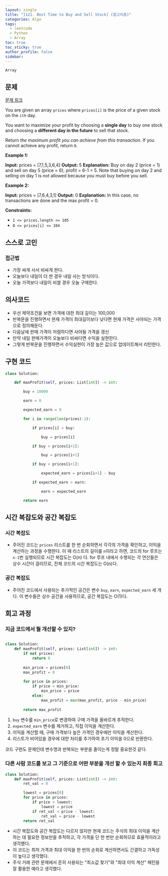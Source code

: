 ```yaml
---
layout: single
title: "[121. Best Time to Buy and Sell Stock] (알고리즘)"
categories: Algo
tags:
  - leetcode
  - Python
  - Array
toc: true
toc_sticky: true
author_profile: false
sidebar:
---
```


`Array`
## 문제

[문제 링크](https://leetcode.com/problems/best-time-to-buy-and-sell-stock/?envType=study-plan-v2&envId=top-interview-150)

You are given an array `prices` where `prices[i]` is the price of a given stock on the `ith` day.

You want to maximize your profit by choosing a **single day** to buy one stock and choosing a **different day in the future** to sell that stock.

Return _the maximum profit you can achieve from this transaction_. If you cannot achieve any profit, return `0`.

**Example 1:**

**Input:** prices = [7,1,5,3,6,4]
**Output:** 5
**Explanation:** Buy on day 2 (price = 1) and sell on day 5 (price = 6), profit = 6-1 = 5.
Note that buying on day 2 and selling on day 1 is not allowed because you must buy before you sell.

**Example 2:**

**Input:** prices = [7,6,4,3,1]
**Output:** 0
**Explanation:** In this case, no transactions are done and the max profit = 0.

**Constraints:**

- `1 <= prices.length <= 105`
- `0 <= prices[i] <= 104`
## 스스로 고민

### 접근법

- 가장 싸게 사서 비싸게 판다.
- 오늘보다 내일이 더 싼 경우 내일 사는 방식이다.
- 오늘 가격보다 내일이 비쌀 경우 오늘 구매한다.

## 의사코드

- 우선 제약조건을 보면 가격에 대한 최대 길이는 100,000
- 반복문을 진행하면서 현재 가격이 최대길이보다 낮다면 현재 가격은 사야되는 가격으로 정의해둔다.
- 다음날에 판매 가격이 저렴하다면 사야될 가격을 갱신
- 만약 내일 판매가격이 오늘보다 비싸다면 수익을 실현한다.
- 그렇게 반복문을 진행하면서 수익실현이 가장 높은 값으로 업데이트해서 리턴한다.
  
## 구현 코드

```python
class Solution:

    def maxProfit(self, prices: List[int]) -> int:

        buy = 10000

        earn = 0

        expected_earn = 0

        for i in range(len(prices)-1):

            if prices[i] < buy:

                buy = prices[i]

            if buy > prices[i+1]:

                buy = prices[i+1]

            if buy < prices[i+1]:

                expected_earn = prices[i+1] - buy

            if expected_earn > earn:

                earn = expected_earn

        return earn
```

## 시간 복잡도와 공간 복잡도

### 시간 복잡도

- 주어진 코드는 `prices` 리스트를 한 번 순회하면서 각각의 가격을 확인하고, 이익을 계산하는 과정을 수행한다. 이 때 리스트의 길이를 `n`이라고 하면, 코드의 for 루프는 `n-1`번 실행되므로 시간 복잡도는 O(n) 다. for 루프 내에서 수행되는 각 연산들은 상수 시간이 걸리므로, 전체 코드의 시간 복잡도는 O(n)다.
### 공간 복잡도

- 주어진 코드에서 사용되는 추가적인 공간은 변수 `buy`, `earn`, `expected_earn` 세 개다. 이 변수들은 상수 공간을 사용하므로, 공간 복잡도는 O(1)다.


## 회고 과정

### 지금 코드에서 뭘 개선할 수 있지?

```python 

class Solution:
    def maxProfit(self, prices: List[int]) -> int:
        if not prices:
            return 0
        
        min_price = prices[0]
        max_profit = 0
        
        for price in prices:
            if price < min_price:
                min_price = price
            else:
                max_profit = max(max_profit, price - min_price)
        
        return max_profit

```

1. `buy` 변수를 `min_price`로 변경하여 구매 가격을 올바르게 추적한다.
2. `expected_earn` 변수를 제거하고, 직접 이익을 계산한다.
3. 이익을 계산할 때, 구매 가격보다 높은 가격인 경우에만 이익을 계산한다.
4. 리스트가 비어있을 경우에 대한 처리를 추가하여 초기 이익을 0으로 반환한다.

코드 구현도 문제인데 변수명과 반복되는 부분을 줄이는게 정말 중요한것 같다.

### 다른 사람 코드를 보고 그 기준으로 어떤 부분을 개선 할 수 있는지 최종 회고

```python
class Solution:
    def maxProfit(self, prices: List[int]) -> int:
        ret_val = 0

        lowest = prices[0]
        for price in prices:
            if price < lowest:
                lowest = price
            if ret_val < price - lowest:
                ret_val = price - lowest
        return ret_val
```

- 시간 복잡도와 공간 복잡도는 다르지 않지만 현재 코드는 주식의 최대 이익을 계산하는 데 필요한 정보만을 추적하고, 각 가격을 단 한 번만 순회하므로 효율적이라고 생각헀다. 
- 이 코드는 최저 가격과 최대 이익을 한 번의 순회로 계산하면서도 간결하고 가독성이 높다고 생각했다. 
- 주식 거래 관련 문제에서 흔히 사용되는 "최소값 찾기"와 "최대 이익 계산" 패턴을 잘 활용한 예라고 생각했다.